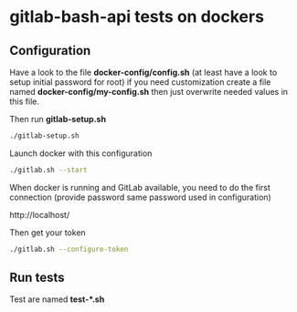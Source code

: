 # gitlab-bash-api tests on dockers

## Configuration

Have a look to the file **docker-config/config.sh** (at least have a look to setup initial password for root) if you need customization create a file named **docker-config/my-config.sh** then just overwrite
needed values in this file.


Then run **gitlab-setup.sh**

```bash
./gitlab-setup.sh
```

Launch docker with this configuration

```bash
./gitlab.sh --start
```

When docker is running and GitLab available, you need to do the first connection
(provide password same password used in configuration)

http://localhost/

Then get your token

```bash
./gitlab.sh --configure-token
```

## Run tests

Test are named **test-*.sh**


